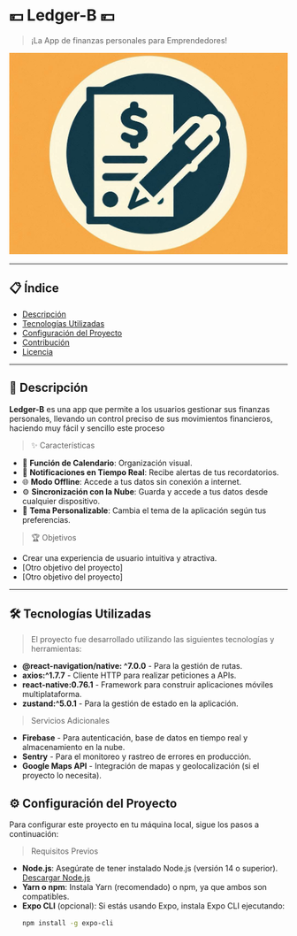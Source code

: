 # 💴 Ledger-B 💴

> ¡La App de finanzas personales para Emprendedores! 

![Banner del Proyecto](./public/logo_ledgerb.png)

---

## 📋 Índice
- [Descripción](#descripción)
- [Tecnologías Utilizadas](#tecnologías-utilizadas)
- [Configuración del Proyecto](#configuración-del-proyecto)
- [Contribución](#contribución)
- [Licencia](#licencia)

---

## 📖 Descripción 

**Ledger-B** es una app que permite a los usuarios gestionar sus finanzas personales, llevando un control preciso de sus movimientos financieros, haciendo muy fácil y sencillo este proceso

> ✨ Características

- 📅 **Función de Calendario**: Organización visual.
- 🔔 **Notificaciones en Tiempo Real**: Recibe alertas de tus recordatorios.
- 🌐 **Modo Offline**: Accede a tus datos sin conexión a internet.
- ⚙️ **Sincronización con la Nube**: Guarda y accede a tus datos desde cualquier dispositivo.
- 🎨 **Tema Personalizable**: Cambia el tema de la aplicación según tus preferencias.

> 🏆 Objetivos

- Crear una experiencia de usuario intuitiva y atractiva.
- [Otro objetivo del proyecto]
- [Otro objetivo del proyecto]

---

## 🛠️ Tecnologías Utilizadas

> El proyecto fue desarrollado utilizando las siguientes tecnologías y herramientas:

- **@react-navigation/native: ^7.0.0** - Para la gestión de rutas.
- **axios:^1.7.7** - Cliente HTTP para realizar peticiones a APIs.
- **react-native:0.76.1** - Framework para construir aplicaciones móviles multiplataforma.
- **zustand:^5.0.1** - Para la gestión de estado en la aplicación.

> Servicios Adicionales

- **Firebase** - Para autenticación, base de datos en tiempo real y almacenamiento en la nube.
- **Sentry** - Para el monitoreo y rastreo de errores en producción.
- **Google Maps API** - Integración de mapas y geolocalización (si el proyecto lo necesita).

## ⚙️ Configuración del Proyecto 

Para configurar este proyecto en tu máquina local, sigue los pasos a continuación:

> Requisitos Previos

- **Node.js**: Asegúrate de tener instalado Node.js (versión 14 o superior). [Descargar Node.js](https://nodejs.org/)
- **Yarn o npm**: Instala Yarn (recomendado) o npm, ya que ambos son compatibles.
- **Expo CLI** (opcional): Si estás usando Expo, instala Expo CLI ejecutando:
  ```bash
  npm install -g expo-cli